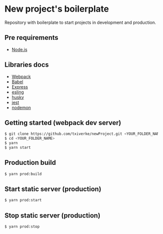 # New project's boilerplate
Repository with boilerplate to start projects in development and production.

## Pre requirements
* [Node.js](https://nodejs.org/)

## Libraries docs

* [Webpack](https://webpack.js.org/)
* [Babel](https://babeljs.io)
* [Express](http://expressjs.com/)
* [esling](https://www.npmjs.com/package/eslint-config-airbnb)
* [husky](https://github.com/typicode/husky)
* [jest](https://jestjs.io/)
* [nodemon](https://nodemon.io/)

## Getting started (webpack dev server)
```bash
$ git clone https://github.com/txiverke/newProject.git <YOUR_FOLDER_NAME>
$ cd <YOUR_FOLDER_NAME>
$ yarn 
$ yarn start
```
## Production build
```bash
$ yarn prod:build
```

## Start static server (production)
```bash
$ yarn prod:start
```
## Stop static server (production)
```bash
$ yarn prod:stop
```